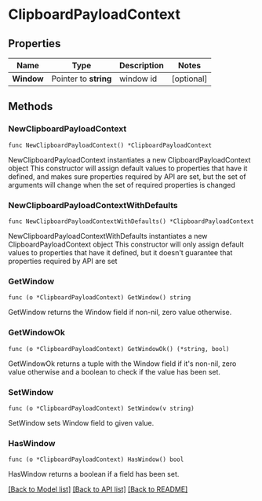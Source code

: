 # ClipboardPayloadContext

## Properties

Name | Type | Description | Notes
------------ | ------------- | ------------- | -------------
**Window** | Pointer to **string** | window id | [optional] 

## Methods

### NewClipboardPayloadContext

`func NewClipboardPayloadContext() *ClipboardPayloadContext`

NewClipboardPayloadContext instantiates a new ClipboardPayloadContext object
This constructor will assign default values to properties that have it defined,
and makes sure properties required by API are set, but the set of arguments
will change when the set of required properties is changed

### NewClipboardPayloadContextWithDefaults

`func NewClipboardPayloadContextWithDefaults() *ClipboardPayloadContext`

NewClipboardPayloadContextWithDefaults instantiates a new ClipboardPayloadContext object
This constructor will only assign default values to properties that have it defined,
but it doesn't guarantee that properties required by API are set

### GetWindow

`func (o *ClipboardPayloadContext) GetWindow() string`

GetWindow returns the Window field if non-nil, zero value otherwise.

### GetWindowOk

`func (o *ClipboardPayloadContext) GetWindowOk() (*string, bool)`

GetWindowOk returns a tuple with the Window field if it's non-nil, zero value otherwise
and a boolean to check if the value has been set.

### SetWindow

`func (o *ClipboardPayloadContext) SetWindow(v string)`

SetWindow sets Window field to given value.

### HasWindow

`func (o *ClipboardPayloadContext) HasWindow() bool`

HasWindow returns a boolean if a field has been set.


[[Back to Model list]](../README.md#documentation-for-models) [[Back to API list]](../README.md#documentation-for-api-endpoints) [[Back to README]](../README.md)


